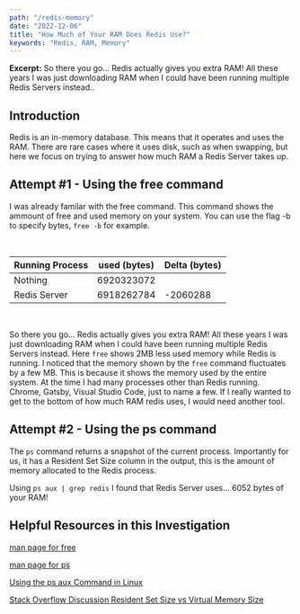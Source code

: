 ```yaml
---
path: "/redis-memory"
date: "2022-12-06"
title: "How Much of Your RAM Does Redis Use?"
keywords: "Redis, RAM, Memory"
---
```


**Excerpt:** So there you go... Redis actually gives you extra RAM! All these years I was just downloading RAM when I could have been running multiple Redis Servers instead..

<h2>Introduction</h2>

Redis is an in-memory database. This means that it operates and uses the RAM. There are rare cases where it uses disk, such as when swapping, but here we focus on trying to answer how much RAM a Redis Server takes up.

<h2>Attempt #1 - Using the free command</h2>

I was already familar with the free command. This command shows the ammount of free and used memory on your system. You can use the flag -b to specify bytes, `free -b` for example. 

<br>

| Running Process 	| used (bytes) 	| Delta (bytes) 	|
|-----------------	|--------------	|---------------	|
| Nothing         	| 6920323072   	|               	|
| Redis Server    	| 6918262784   	|  -2060288     	|

<br>

So there you go... Redis actually gives you extra RAM! All these years I was just downloading RAM when I could have been running multiple Redis Servers instead. 
Here `free` shows 2MB less used memory while Redis is running. I noticed that the memory shown by the `free` command fluctuates by a few MB. This is because it shows the memory used by the entire system. At the time I had many processes other than Redis running. Chrome, Gatsby, Visual Studio Code, just to name a few. If I really wanted to get to the bottom of how much RAM redis uses, I would need another tool.

<h2>Attempt #2 - Using the ps command</h2>

The `ps` command returns a snapshot of the current process. Importantly for us, it has a Resident Set Size column in the output, this is the amount of memory allocated to the Redis process.

Using `ps aux | grep redis` I found that Redis Server uses... 6052 bytes of your RAM!

<h2>Helpful Resources in this Investigation</h2>

[man page for free](https://man7.org/linux/man-pages/man1/free.1.html)

[man page for ps](https://man7.org/linux/man-pages/man1/ps.1.html)

[Using the ps aux Command in Linux](https://www.linode.com/docs/guides/use-the-ps-aux-command-in-linux/)

[Stack Overflow Discussion Resident Set Size vs Virtual Memory Size](https://stackoverflow.com/questions/7880784/what-is-rss-and-vsz-in-linux-memory-management#:~:text=RSS%20is%20Resident%20Set%20Size,behind%20it%20all%20right%20now)